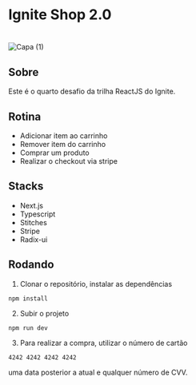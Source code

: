 # Ignite Shop 2.0

#
![Capa (1)](https://user-images.githubusercontent.com/65079043/198377330-867d06cf-ada9-4859-852e-2efda0aa7c9f.png)


## Sobre
Este é o quarto desafio da trilha ReactJS do Ignite.

## Rotina
- Adicionar item ao carrinho
- Remover item do carrinho
- Comprar um produto
- Realizar o checkout via stripe

## Stacks
- Next.js
- Typescript
- Stitches
- Stripe
- Radix-ui

## Rodando

1. Clonar o repositório, instalar as dependências
```
npm install
```

2. Subir o projeto
```
npm run dev
```

3. Para realizar a compra, utilizar o número de cartão
```
4242 4242 4242 4242
```
uma data posterior a atual e qualquer número de CVV.
